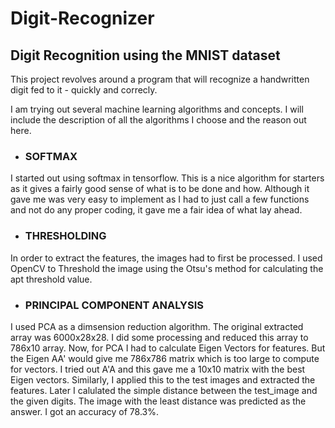 # Digit-Recognizer #
## Digit Recognition using the MNIST dataset ##
This project revolves around a program that will recognize a handwritten digit fed to it - quickly and correcly.

I am trying out several machine learning algorithms and concepts. I will include the description of all the algorithms I choose and the reason out here.
* ### SOFTMAX ###
I started out using softmax in tensorflow. This is a nice algorithm for starters as it gives a fairly good sense of what is to be done and how. Although it gave me was very easy to implement as I had to just call a few functions and not do any proper coding, it gave me a fair idea of what lay ahead.

* ### THRESHOLDING ###
In order to extract the features, the images had to first be processed. I used OpenCV to Threshold the image using the Otsu's method for calculating the apt threshold value.

* ### PRINCIPAL COMPONENT ANALYSIS
I used PCA as a dimsension reduction algorithm. The original extracted array was 6000x28x28. I did some processing and reduced this array to 786x10 array. Now, for PCA I had to calculate Eigen Vectors for features. But the Eigen AA' would give me 786x786 matrix which is too large to compute for vectors. I tried out A'A and this gave me a 10x10 matrix with the best Eigen vectors. Similarly, I applied this to the test images and extracted the features. Later I calulated the simple distance between the test_image and the given digits. The image with the least distance was predicted as the answer. I got an accuracy of 78.3%.  

